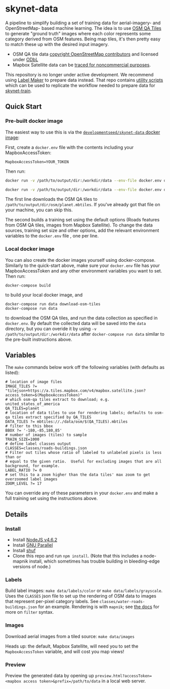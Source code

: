 # skynet-data

A pipeline to simplify building a set of training data for aerial-imagery- and
OpenStreetMap- based machine learning.  The idea is to use [OSM QA
Tiles](https://osmlab.github.io/osm-qa-tiles/) to generate "ground truth"
images where each color represents some category derived from OSM features.
Being map tiles, it's then pretty easy to match these up with the desired input
imagery.

 - OSM QA tile data
   [copyright OpenStreetMap contributors](http://www.openstreetmap.org/copyright)
   and licensed under
   [ODbL](http://opendatacommons.org/licenses/odbl/)
 - Mapbox Satellite data can be
   [traced for noncommercial purposes](https://www.mapbox.com/tos/#[YmtMIywt]).
   
This repository is no longer under active development. We recommend using [Label Maker](https://github.com/developmentseed/label-maker) to prepare data instead. That repo contains [utility scripts](https://github.com/developmentseed/label-maker/blob/master/examples/skynet-train-data-prep.md) which can be used to replicate the workflow needed to prepare data for [skynet-train](https://github.com/developmentseed/skynet-train). 

## Quick Start

### Pre-built docker image

The easiest way to use this is via the
[`developmentseed/skynet-data` docker image](https://hub.docker.com/r/developmentseed/skynet-data):

First, create a `docker.env` file with the contents including your MapboxAccessToken:

```
MapboxAccessToken=YOUR_TOKEN
```

Then run:

```sh
docker run -v /path/to/output/dir:/workdir/data --env-file docker.env developmentseed/skynet-data download-osm-tiles

docker run -v /path/to/output/dir:/workdir/data --env-file docker.env developmentseed/skynet-data
```

The first line downloads the OSM QA tiles to
`/path/to/output/dir/osm/planet.mbtiles`.  If you've already got that
file on your machine, you can skip this.

The second builds a training set using the default options (Roads
features from OSM QA tiles, images from Mapbox Satellite).  To change
the data sources, training set size and other options, add the
relevant environment variables to the `docker.env` file , one per
line.

### Local docker image

You can also create the docker images yourself using
docker-compose. Similarly to the quick-start above, make sure your
`docker.env` file has your MapboxAccessToken and any other environment
variables you want to set. Then run:

```
docker-compose build
```

to build your local docker image, and

```
docker-compose run data download-osm-tiles
docker-compose run data
```

to download the OSM QA tiles, and run the data collection as specified
in `docker.env`. By default the collected data will be saved into the
`data` directory, but you can overide it by using `-v
/path/to/output/dir:/workdir/data` after `docker-compose run data`
similar to the pre-built instructions above.

## Variables

The `make` commands below work off the following variables (with
defaults as listed):

```
# location of image files
IMAGE_TILES ?= "tilejson+https://a.tiles.mapbox.com/v4/mapbox.satellite.json?access_token=$(MapboxAccessToken)"
# which osm-qa tiles extract to download; e.g. united_states_of_america
QA_TILES=planet
# location of data tiles to use for rendering labels; defaults to osm-qa tiles extract specified by QA_TILES
DATA_TILES ?= mbtiles://./data/osm/$(QA_TILES).mbtiles
# filter to this bbox
BBOX ?= '-180,-85,180,85'
# number of images (tiles) to sample
TRAIN_SIZE=1000
# define label classes output
CLASSES=classes/roads-buildings.json
# Filter out tiles whose ratio of labeled to unlabeled pixels is less than or
# equal to the given ratio.  Useful for excluding images that are all background, for example.
LABEL_RATIO ?= 0
# set this to a zoom higher than the data tiles' max zoom to get overzoomed label images
ZOOM_LEVEL ?= 17
```

You can override any of these parameters in your `docker.env` and make
a full training set using the instructions above.

## Details

### Install

 - Install [NodeJS v4.6.2](https://nodejs.org/dist/v4.6.2/)
 - Install [GNU Parallel](https://www.gnu.org/software/parallel/)
 - Install [shuf](https://www.gnu.org/software/coreutils/)
 - Clone this repo and run `npm install`.  (Note that this includes a
   node-mapnik install, which sometimes has trouble building in bleeding-edge
   versions of node.)

### Labels

Build label images: `make data/labels/color` or `make data/labels/grayscale`.
Uses the `CLASSES` json file to set up the rendering of OSM data to images that
represent per-pixel category labels.  See `classes/water-roads-buildings.json`
for an example.  Rendering is with `mapnik`; see [the
docs](https://github.com/mapnik/mapnik/wiki/Filter) for more on `filter`
syntax.

### Images

Download aerial images from a tiled source: `make data/images`

Heads up: the default, Mapbox Satellite, will need you to set the
`MapboxAccessToken` variable, and will cost you map views!

### Preview

Preview the generated data by opening up `preview.html?accessToken=<mapbox
access token>&prefix=/path/to/data` in a local web server.
